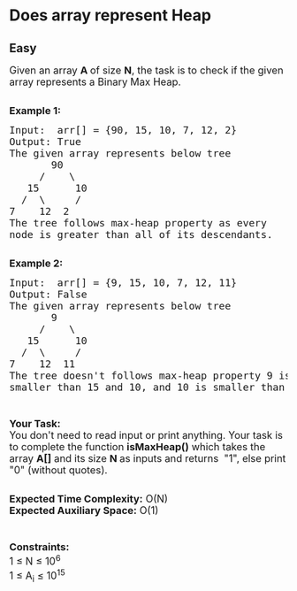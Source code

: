 # Does array represent Heap
## Easy
<div class="problems_problem_content__Xm_eO"><p><span style="font-size:18px">Given an array <strong>A </strong>of size <strong>N</strong>, the task is&nbsp;to check if the given array represents a Binary Max Heap.</span></p>

<p><br>
<span style="font-size:18px"><strong>Example 1:</strong></span></p>

<pre><span style="font-size:18px">Input:  arr[] = {90, 15, 10, 7, 12, 2}
Output: True
The given array represents below tree
       90
     /    \
   15      10
  /  \     /
7    12  2
The tree follows max-heap property as every
node is greater than all of its descendants.
</span></pre>

<div><br>
<span style="font-size:18px"><strong>Example 2:</strong></span></div>

<pre><span style="font-size:18px">Input:  arr[] = {9, 15, 10, 7, 12, 11}
Output: False
The given array represents below tree
       9
     /    \
   15      10
  /  \     /
7    12  11
The tree doesn't follows max-heap property 9 is
smaller than 15 and 10, and 10 is smaller than 11. </span></pre>

<p>&nbsp;</p>

<p><span style="font-size:18px"><strong>Your Task:&nbsp;&nbsp;</strong><br>
You don't need to read input or print anything. Your task is to complete the function <strong>isMaxHeap()</strong>&nbsp;which takes the array <strong>A[]</strong> and its size <strong>N</strong><strong> </strong>as inputs and returns &nbsp;"1", else print "0" (without quotes).</span></p>

<p><br>
<span style="font-size:18px"><strong>Expected Time Complexity:</strong> O(N)<br>
<strong>Expected Auxiliary Space:</strong> O(1)</span></p>

<p>&nbsp;</p>

<p><span style="font-size:18px"><strong>Constraints:</strong><br>
1 ≤ N ≤ 10<sup>6</sup><br>
1 ≤ A<sub>i</sub> ≤ 10<sup>15</sup></span></p>
</div>